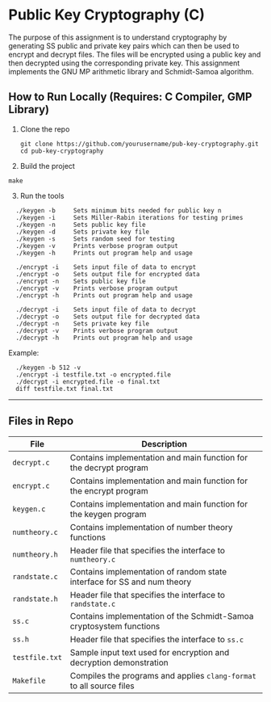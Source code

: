# Public Key Cryptography (C)

The purpose of this assignment is to understand cryptography by generating SS public and private key pairs which can then be used to encrypt and decrypt files. The files will be encrypted using a public key and then decrypted using the corresponding private key. This assignment implements the GNU MP arithmetic library and Schmidt-Samoa algorithm.

## How to Run Locally (Requires: C Compiler, GMP Library)

1. Clone the repo  
   ```
   git clone https://github.com/yourusername/pub-key-cryptography.git
   cd pub-key-cryptography
   ```
2. Build the project
  ```
  make
  ```
3. Run the tools
  ```
    ./keygen -b		Sets minimum bits needed for public key n
    ./keygen -i		Sets Miller-Rabin iterations for testing primes
    ./keygen -n		Sets public key file
    ./keygen -d		Sets private key file
    ./keygen -s		Sets random seed for testing
    ./keygen -v		Prints verbose program output
    ./keygen -h		Prints out program help and usage

    ./encrypt -i    Sets input file of data to encrypt
    ./encrypt -o	Sets output file for encrypted data
    ./encrypt -n	Sets public key file
    ./encrypt -v    Prints verbose program output
    ./encrypt -h    Prints out program help and usage

    ./decrypt -i    Sets input file of data to decrypt
    ./decrypt -o    Sets output file for decrypted data
    ./decrypt -n    Sets private key file
    ./decrypt -v    Prints verbose program output
    ./decrypt -h    Prints out program help and usage
  ```
  Example:
  ```
    ./keygen -b 512 -v
    ./encrypt -i testfile.txt -o encrypted.file
    ./decrypt -i encrypted.file -o final.txt
    diff testfile.txt final.txt
  ```

---

## Files in Repo

| File           | Description                                                                 |
|----------------|-----------------------------------------------------------------------------|
| `decrypt.c`    | Contains implementation and main function for the decrypt program           |
| `encrypt.c`    | Contains implementation and main function for the encrypt program           |
| `keygen.c`     | Contains implementation and main function for the keygen program            |
| `numtheory.c`  | Contains implementation of number theory functions                          |
| `numtheory.h`  | Header file that specifies the interface to `numtheory.c`                   |
| `randstate.c`  | Contains implementation of random state interface for SS and num theory     |
| `randstate.h`  | Header file that specifies the interface to `randstate.c`                   |
| `ss.c`         | Contains implementation of the Schmidt-Samoa cryptosystem functions         |
| `ss.h`         | Header file that specifies the interface to `ss.c`                          |
| `testfile.txt` | Sample input text used for encryption and decryption demonstration          |
| `Makefile`     | Compiles the programs and applies `clang-format` to all source files        |
